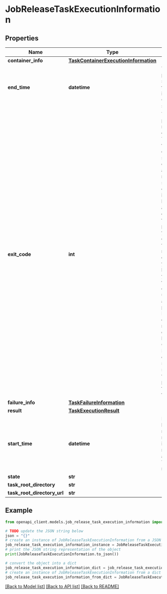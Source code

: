 # JobReleaseTaskExecutionInformation


## Properties

Name | Type | Description | Notes
------------ | ------------- | ------------- | -------------
**container_info** | [**TaskContainerExecutionInformation**](TaskContainerExecutionInformation.md) |  | [optional] 
**end_time** | **datetime** | This property is set only if the Task is in the Completed state. | [optional] 
**exit_code** | **int** | This parameter is returned only if the Task is in the completed state. The exit code for a process reflects the specific convention implemented by the application developer for that process. If you use the exit code value to make decisions in your code, be sure that you know the exit code convention used by the application process. Note that the exit code may also be generated by the Compute Node operating system, such as when a process is forcibly terminated. | [optional] 
**failure_info** | [**TaskFailureInformation**](TaskFailureInformation.md) |  | [optional] 
**result** | [**TaskExecutionResult**](TaskExecutionResult.md) |  | [optional] 
**start_time** | **datetime** | If the Task has been restarted or retried, this is the most recent time at which the Task started running. | 
**state** | **str** |  | 
**task_root_directory** | **str** |  | [optional] 
**task_root_directory_url** | **str** |  | [optional] 

## Example

```python
from openapi_client.models.job_release_task_execution_information import JobReleaseTaskExecutionInformation

# TODO update the JSON string below
json = "{}"
# create an instance of JobReleaseTaskExecutionInformation from a JSON string
job_release_task_execution_information_instance = JobReleaseTaskExecutionInformation.from_json(json)
# print the JSON string representation of the object
print(JobReleaseTaskExecutionInformation.to_json())

# convert the object into a dict
job_release_task_execution_information_dict = job_release_task_execution_information_instance.to_dict()
# create an instance of JobReleaseTaskExecutionInformation from a dict
job_release_task_execution_information_from_dict = JobReleaseTaskExecutionInformation.from_dict(job_release_task_execution_information_dict)
```
[[Back to Model list]](../README.md#documentation-for-models) [[Back to API list]](../README.md#documentation-for-api-endpoints) [[Back to README]](../README.md)


